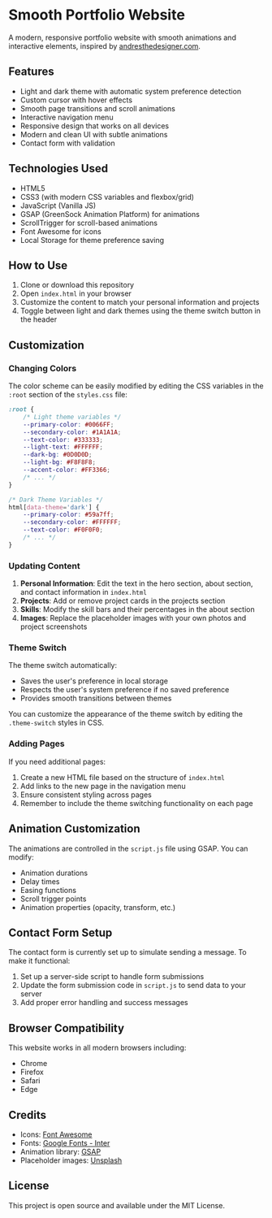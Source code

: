 # Smooth Portfolio Website

A modern, responsive portfolio website with smooth animations and interactive elements, inspired by [andresthedesigner.com](https://www.andresthedesigner.com/).

## Features

- Light and dark theme with automatic system preference detection
- Custom cursor with hover effects
- Smooth page transitions and scroll animations
- Interactive navigation menu
- Responsive design that works on all devices
- Modern and clean UI with subtle animations
- Contact form with validation

## Technologies Used

- HTML5
- CSS3 (with modern CSS variables and flexbox/grid)
- JavaScript (Vanilla JS)
- GSAP (GreenSock Animation Platform) for animations
- ScrollTrigger for scroll-based animations
- Font Awesome for icons
- Local Storage for theme preference saving

## How to Use

1. Clone or download this repository
2. Open `index.html` in your browser
3. Customize the content to match your personal information and projects
4. Toggle between light and dark themes using the theme switch button in the header

## Customization

### Changing Colors

The color scheme can be easily modified by editing the CSS variables in the `:root` section of the `styles.css` file:

```css
:root {
    /* Light theme variables */
    --primary-color: #0066FF;
    --secondary-color: #1A1A1A;
    --text-color: #333333;
    --light-text: #FFFFFF;
    --dark-bg: #0D0D0D;
    --light-bg: #F8F8F8;
    --accent-color: #FF3366;
    /* ... */
}

/* Dark Theme Variables */
html[data-theme='dark'] {
    --primary-color: #59a7ff;
    --secondary-color: #FFFFFF;
    --text-color: #F0F0F0;
    /* ... */
}
```

### Updating Content

1. **Personal Information**: Edit the text in the hero section, about section, and contact information in `index.html`
2. **Projects**: Add or remove project cards in the projects section
3. **Skills**: Modify the skill bars and their percentages in the about section
4. **Images**: Replace the placeholder images with your own photos and project screenshots

### Theme Switch

The theme switch automatically:
- Saves the user's preference in local storage
- Respects the user's system preference if no saved preference
- Provides smooth transitions between themes

You can customize the appearance of the theme switch by editing the `.theme-switch` styles in CSS.

### Adding Pages

If you need additional pages:

1. Create a new HTML file based on the structure of `index.html`
2. Add links to the new page in the navigation menu
3. Ensure consistent styling across pages
4. Remember to include the theme switching functionality on each page

## Animation Customization

The animations are controlled in the `script.js` file using GSAP. You can modify:

- Animation durations
- Delay times
- Easing functions
- Scroll trigger points
- Animation properties (opacity, transform, etc.)

## Contact Form Setup

The contact form is currently set up to simulate sending a message. To make it functional:

1. Set up a server-side script to handle form submissions
2. Update the form submission code in `script.js` to send data to your server
3. Add proper error handling and success messages

## Browser Compatibility

This website works in all modern browsers including:

- Chrome
- Firefox
- Safari
- Edge

## Credits

- Icons: [Font Awesome](https://fontawesome.com/)
- Fonts: [Google Fonts - Inter](https://fonts.google.com/specimen/Inter)
- Animation library: [GSAP](https://greensock.com/gsap/)
- Placeholder images: [Unsplash](https://unsplash.com/)

## License

This project is open source and available under the MIT License. 